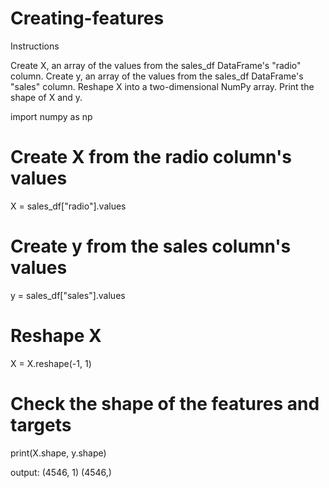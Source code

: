 # Creating-features

Instructions

Create X, an array of the values from the sales_df DataFrame's "radio" column.
Create y, an array of the values from the sales_df DataFrame's "sales" column.
Reshape X into a two-dimensional NumPy array.
Print the shape of X and y.

import numpy as np

# Create X from the radio column's values
X = sales_df["radio"].values

# Create y from the sales column's values
y = sales_df["sales"].values

# Reshape X
X = X.reshape(-1, 1)

# Check the shape of the features and targets
print(X.shape, y.shape)

output:
    (4546, 1) (4546,)
